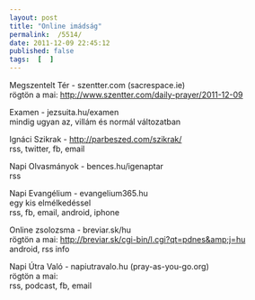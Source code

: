 ```yaml
---
layout: post
title: "Online imádság"
permalink:  /5514/ 
date: 2011-12-09 22:45:12
published: false
tags:  [  ] 
---
```

Megszentelt Tér - szentter.com (sacrespace.ie)  
rögtön a mai:&nbsp;<a href="http://www.szentter.com/daily-prayer/2011-12-09">http://www.szentter.com/daily-prayer/2011-12-09</a>

Examen - jezsuita.hu/examen  
mindig ugyan az, villám és normál változatban

Ignáci Szikrak -&nbsp;<a href="http://parbeszed.com/szikrak/">http://parbeszed.com/szikrak/  
r</a>ss, twitter, fb, email

Napi Olvasmányok - bences.hu/igenaptar  
rss

Napi Evangélium - evangelium365.hu  
egy kis elmélkedéssel  
rss, fb, email, android, iphone

Online zsolozsma - breviar.sk/hu  
rögtön a mai:&nbsp;<a href="http://breviar.sk/cgi-bin/l.cgi?qt=pdnes&amp;j=hu">http://breviar.sk/cgi-bin/l.cgi?qt=pdnes&amp;j=hu</a>  
android, rss info

Napi Útra Való - napiutravalo.hu (pray-as-you-go.org)  
rögtön a mai:  
rss, podcast, fb, email

